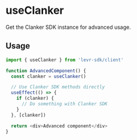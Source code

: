 # useClanker

Get the Clanker SDK instance for advanced usage.

## Usage

```typescript
import { useClanker } from 'levr-sdk/client'

function AdvancedComponent() {
  const clanker = useClanker()

  // Use Clanker SDK methods directly
  useEffect(() => {
    if (clanker) {
      // Do something with Clanker SDK
    }
  }, [clanker])

  return <div>Advanced component</div>
}
```

